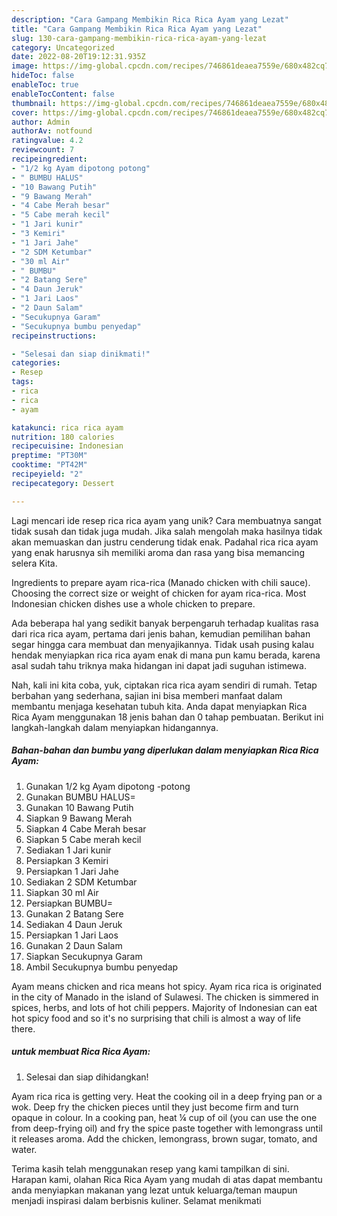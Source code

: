 ```yaml
---
description: "Cara Gampang Membikin Rica Rica Ayam yang Lezat"
title: "Cara Gampang Membikin Rica Rica Ayam yang Lezat"
slug: 130-cara-gampang-membikin-rica-rica-ayam-yang-lezat
category: Uncategorized
date: 2022-08-20T19:12:31.935Z
image: https://img-global.cpcdn.com/recipes/746861deaea7559e/680x482cq70/rica-rica-ayam-foto-resep-utama.jpg
hideToc: false
enableToc: true
enableTocContent: false
thumbnail: https://img-global.cpcdn.com/recipes/746861deaea7559e/680x482cq70/rica-rica-ayam-foto-resep-utama.jpg
cover: https://img-global.cpcdn.com/recipes/746861deaea7559e/680x482cq70/rica-rica-ayam-foto-resep-utama.jpg
author: Admin
authorAv: notfound
ratingvalue: 4.2
reviewcount: 7
recipeingredient:
- "1/2 kg Ayam dipotong potong"
- " BUMBU HALUS"
- "10 Bawang Putih"
- "9 Bawang Merah"
- "4 Cabe Merah besar"
- "5 Cabe merah kecil"
- "1 Jari kunir"
- "3 Kemiri"
- "1 Jari Jahe"
- "2 SDM Ketumbar"
- "30 ml Air"
- " BUMBU"
- "2 Batang Sere"
- "4 Daun Jeruk"
- "1 Jari Laos"
- "2 Daun Salam"
- "Secukupnya Garam"
- "Secukupnya bumbu penyedap"
recipeinstructions:

- "Selesai dan siap dinikmati!"
categories:
- Resep
tags:
- rica
- rica
- ayam

katakunci: rica rica ayam 
nutrition: 180 calories
recipecuisine: Indonesian
preptime: "PT30M"
cooktime: "PT42M"
recipeyield: "2"
recipecategory: Dessert

---
```





Lagi mencari ide resep rica rica ayam yang unik? Cara membuatnya sangat tidak susah dan tidak juga mudah. Jika salah mengolah maka hasilnya tidak akan memuaskan dan justru cenderung tidak enak. Padahal rica rica ayam yang enak harusnya sih memiliki aroma dan rasa yang bisa memancing selera Kita.





Ingredients to prepare ayam rica-rica (Manado chicken with chili sauce). Choosing the correct size or weight of chicken for ayam rica-rica. Most Indonesian chicken dishes use a whole chicken to prepare.

Ada beberapa hal yang sedikit banyak berpengaruh terhadap kualitas rasa dari rica rica ayam, pertama dari jenis bahan, kemudian pemilihan bahan segar hingga cara membuat dan menyajikannya. Tidak usah pusing kalau hendak menyiapkan rica rica ayam enak di mana pun kamu berada, karena asal sudah tahu triknya maka hidangan ini dapat jadi suguhan istimewa.






Nah, kali ini kita coba, yuk, ciptakan rica rica ayam sendiri di rumah. Tetap berbahan yang sederhana, sajian ini bisa memberi manfaat dalam membantu menjaga kesehatan tubuh kita. Anda dapat menyiapkan Rica Rica Ayam menggunakan 18 jenis bahan dan 0 tahap pembuatan. Berikut ini langkah-langkah dalam menyiapkan hidangannya.

<!--inarticleads1-->

##### Bahan-bahan dan bumbu yang diperlukan dalam menyiapkan Rica Rica Ayam:

1. Gunakan 1/2 kg Ayam dipotong -potong
1. Gunakan  BUMBU HALUS=
1. Gunakan 10 Bawang Putih
1. Siapkan 9 Bawang Merah
1. Siapkan 4 Cabe Merah besar
1. Siapkan 5 Cabe merah kecil
1. Sediakan 1 Jari kunir
1. Persiapkan 3 Kemiri
1. Persiapkan 1 Jari Jahe
1. Sediakan 2 SDM Ketumbar
1. Siapkan 30 ml Air
1. Persiapkan  BUMBU=
1. Gunakan 2 Batang Sere
1. Sediakan 4 Daun Jeruk
1. Persiapkan 1 Jari Laos
1. Gunakan 2 Daun Salam
1. Siapkan Secukupnya Garam
1. Ambil Secukupnya bumbu penyedap


Ayam means chicken and rica means hot spicy. Ayam rica rica is originated in the city of Manado in the island of Sulawesi. The chicken is simmered in spices, herbs, and lots of hot chili peppers. Majority of Indonesian can eat hot spicy food and so it&#39;s no surprising that chili is almost a way of life there. 

<!--inarticleads2-->

#####  untuk membuat Rica Rica Ayam:


1. Selesai dan siap dihidangkan!

Ayam rica rica is getting very. Heat the cooking oil in a deep frying pan or a wok. Deep fry the chicken pieces until they just become firm and turn opaque in colour. In a cooking pan, heat ¼ cup of oil (you can use the one from deep-frying oil) and fry the spice paste together with lemongrass until it releases aroma. Add the chicken, lemongrass, brown sugar, tomato, and water. 

Terima kasih telah menggunakan resep yang kami tampilkan di sini. Harapan kami, olahan Rica Rica Ayam yang mudah di atas dapat membantu anda menyiapkan makanan yang lezat untuk keluarga/teman maupun menjadi inspirasi dalam berbisnis kuliner. Selamat menikmati
